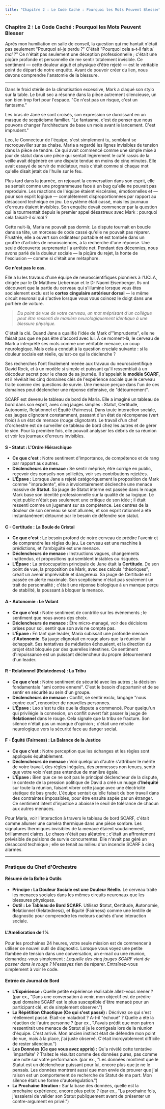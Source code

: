 ```yaml
---
title: "Chapitre 2 : Le Code Caché : Pourquoi les Mots Peuvent Blesser"
---
```

### **Chapitre 2 : Le Code Caché : Pourquoi les Mots Peuvent Blesser**

Après mon humiliation en salle de conseil, la question qui me hantait n'était pas seulement "Pourquoi ai-je perdu ?" C'était "Pourquoi cela a-t-il fait *si mal* ?" Ce n'était pas seulement une déception professionnelle ; c'était une piqûre profonde et personnelle de me sentir totalement invisible. Ce sentiment — cette douleur aiguë et physique d'être rejeté — est le véritable point de départ de notre enquête. Avant de pouvoir créer du lien, nous devons comprendre l'anatomie de la blessure.

---

Dans le froid stérile de la climatisation excessive, Mark a claqué son stylo sur la table. Le bruit sec a résonné dans la pièce autrement silencieuse, un son bien trop fort pour l'espace. "Ce n'est pas un risque, c'est un fantasme."

Les bras de Jane se sont croisés, son expression se durcissant en un masque de scepticisme familier. "Le fantasme, c'est de penser que nous pouvons changer l'architecture de base un mois avant le lancement. C'est imprudent."

Leo, le Connecteur de l'équipe, s'est simplement tu, semblant se recroqueviller sur sa chaise. Maria a regardé les lignes invisibles de tension dans la pièce se tendre. Ce qui avait commencé comme une simple mise à jour de statut dans une pièce qui sentait légèrement le café rassis de la veille avait dégénéré en une dispute tendue en moins de cinq minutes. Elle avait essayé de servir de médiateur, mais c'était comme si chaque mot qu'elle disait jetait de l'huile sur le feu.

Plus tard dans la journée, en rejouant la conversation dans son esprit, elle se sentait comme une programmeuse face à un bug qu'elle ne pouvait pas reproduire. Les réactions de l'équipe étaient viscérales, émotionnelles et — pour son esprit logique — complètement disproportionnées par rapport au désaccord technique en jeu. Le système était cassé, mais les journaux d'erreurs étaient invisibles. Son enquête devait commencer par la question qui la tourmentait depuis le premier appel désastreux avec Mark : pourquoi cela faisait-il *si mal* ?

Cette nuit-là, Maria ne pouvait pas dormir. La dispute tournait en boucle dans sa tête, un morceau de code cassé qu'elle ne pouvait pas réparer. Frustrée, elle a ouvert son ordinateur portable et est tombée dans un gouffre d'articles de neurosciences, à la recherche d'une réponse. Une seule découverte surprenante l'a arrêtée net. Pendant des décennies, nous avons parlé de la douleur sociale — la piqûre du rejet, la honte de l'exclusion — comme si c'était une métaphore.

**Ce n'est pas le cas.**

Elle a lu les travaux d'une équipe de neuroscientifiques pionniers à l'UCLA, dirigée par le Dr Matthew Lieberman et le Dr Naomi Eisenberger. Ils ont découvert que la partie du cerveau qui s'illumine lorsque vous êtes socialement exclu est le **cortex cingulaire antérieur dorsal** — le même circuit neuronal qui s'active lorsque vous vous coincez le doigt dans une portière de voiture.

> *Du point de vue de votre cerveau, un mot méprisant d'un collègue peut être ressenti de manière neurologiquement identique à une blessure physique.*

C'était la clé. Quand Jane a qualifié l'idée de Mark d'"imprudente", elle ne faisait pas que ne pas être d'accord avec lui. À ce moment-là, le cerveau de Mark a interprété ses mots comme une véritable menace, un coup neurologique. Mais cela a conduit à la question cruciale suivante : si la douleur sociale est réelle, qu'est-ce qui la déclenche ?

Ses recherches l'ont finalement menée aux travaux du neuroscientifique David Rock, et à un modèle si simple et puissant qu'il ressemblait à un décodeur secret pour le chaos de sa journée. Il s'appelait le **modèle SCARF**, et il révélait les cinq domaines clés de l'expérience sociale que le cerveau traite comme des questions de survie. Une menace perçue dans l'un de ces domaines peut déclencher une réponse défensive, de "détournement".

SCARF est devenu le tableau de bord de Maria. Elle a imaginé un tableau de bord dans son esprit, avec cinq jauges simples : Statut, Certitude, Autonomie, Relationnel et Équité (Fairness). Dans toute interaction sociale, ces jauges clignotent constamment, passant d'un état de récompense (vert froid) à un état de menace (rouge clignotant). Le travail d'un chef d'orchestre est de surveiller ce tableau de bord chez les autres et de gérer le sien. Pour la première fois, elle pouvait analyser les débris de sa réunion et voir les journaux d'erreurs invisibles.

#### **S - Statut : L'Ordre Hiérarchique**
*   **Ce que c'est :** Notre sentiment d'importance, de compétence et de rang par rapport aux autres.
*   **Déclencheurs de menace :** Se sentir méprisé, être corrigé en public, recevoir des conseils non sollicités, voir ses contributions rejetées.
*   **L'Épave :** Lorsque Jane a rejeté catégoriquement la proposition de Mark comme "imprudente", elle a involontairement déclenché une menace massive de **Statut**. Sa jauge de Statut interne est passée dans le rouge. Mark base son identité professionnelle sur la qualité de sa logique. Le rejet public n'était pas seulement une critique de son idée ; il était ressenti comme un jugement sur sa compétence. Les centres de la douleur de son cerveau se sont allumés, et son esprit rationnel a été instantanément détourné par le besoin de défendre son statut.

#### **C - Certitude : La Boule de Cristal**
*   **Ce que c'est :** Le besoin profond de notre cerveau de prédire l'avenir et de comprendre les règles du jeu. Le cerveau est une machine à prédictions, et l'ambiguïté est une menace.
*   **Déclencheurs de menace :** Instructions vagues, changements inattendus, et propositions qui semblent instables ou risquées.
*   **L'Épave :** La préoccupation principale de Jane était la **Certitude**. De son point de vue, la proposition de Mark, avec ses calculs "théoriques", créait un avenir imprévisible et dangereux. Sa jauge de Certitude est passée en alerte maximale. Son scepticisme n'était pas seulement un trait de personnalité ; c'était une réponse biologique à un manque perçu de stabilité, la poussant à bloquer la menace.

#### **A - Autonomie : Le Volant**
*   **Ce que c'est :** Notre sentiment de contrôle sur les événements ; le sentiment que nous avons des choix.
*   **Déclencheurs de menace :** Être micro-managé, voir des décisions prises pour soi, sentir que son avis ne compte pas.
*   **L'Épave :** En tant que leader, Maria subissait une profonde menace d'**Autonomie**. Sa jauge clignotait en rouge alors que la réunion lui échappait. Ses tentatives de médiation échouaient, et la direction du projet était bloquée par des querelles intestines. Ce sentiment d'impuissance est un puissant déclencheur du propre détournement d'un leader.

#### **R - Relationnel (Relatedness) : La Tribu**
*   **Ce que c'est :** Notre sentiment de sécurité avec les autres ; la décision fondamentale "ami contre ennemi". C'est le besoin d'appartenir et de se sentir en sécurité au sein d'un groupe.
*   **Déclencheurs de menace :** Conflit, se sentir exclu, langage "nous contre eux", rencontrer de nouvelles personnes.
*   **L'Épave :** Leo s'est tu dès que la dispute a commencé. Pour quelqu'un qui privilégie la connexion, un conflit ouvert fait passer la jauge de **Relationnel** dans le rouge. Cela signale que la tribu se fracture. Son silence n'était pas un manque d'opinion ; c'était une retraite neurologique vers la sécurité face au danger social.

#### **F - Équité (Fairness) : La Balance de la Justice**
*   **Ce que c'est :** Notre perception que les échanges et les règles sont appliqués équitablement.
*   **Déclencheurs de menace :** Voir quelqu'un d'autre s'attribuer le mérite de votre travail, des règles inégales, des promesses non tenues, sentir que votre voix n'est pas entendue de manière égale.
*   **L'Épave :** Bien que ce ne soit pas le principal déclencheur de la dispute, le contexte de la pression politique de David a créé un nuage d'**Inéquité** sur toute la réunion, faisant vibrer cette jauge avec une électricité statique de bas grade. L'équipe sentait qu'elle faisait du bon travail dans des contraintes impossibles, pour être ensuite sapée par un étranger. Ce sentiment latent d'injustice a abaissé le seuil de tolérance de chacun aux autres menaces.

Pour Maria, voir l'interaction à travers le tableau de bord SCARF, c'était comme allumer une caméra thermique dans une pièce sombre. Les signatures thermiques invisibles de la menace étaient soudainement, brillamment claires. Le chaos n'était pas aléatoire ; c'était un affrontement prévisible de pulsions de survie concurrentes. Elle n'avait pas géré un désaccord technique ; elle se tenait au milieu d'un incendie SCARF à cinq alarmes.

---
### **Pratique du Chef d'Orchestre**

#### **Résumé de la Boîte à Outils**
*   **Principe : La Douleur Sociale est une Douleur Réelle.** Le cerveau traite les menaces sociales dans les mêmes circuits neuronaux que les blessures physiques.
*   **Outil : Le Tableau de Bord SCARF.** Utilisez **S**tatut, **C**ertitude, **A**utonomie, **R**elationnel (Relatedness), et **É**quité (Fairness) comme une lentille de diagnostic pour comprendre les moteurs cachés d'une interaction sociale.

#### **L'Amélioration de 1%**
Pour les prochaines 24 heures, votre seule mission est de commencer à utiliser ce nouvel outil de diagnostic. Lorsque vous voyez une petite flambée de tension dans une conversation, un e-mail ou une réunion, demandez-vous simplement : *Laquelle des cinq jauges SCARF vient de passer dans le rouge ?* N'essayez rien de réparer. Entraînez-vous simplement à voir le code.

#### **Entrée de Journal de Bord**
*   **L'Expérience :** Quelle petite expérience réalisable allez-vous mener ? (par ex., "Dans une conversation à venir, mon objectif est de prédire quel domaine SCARF est le plus susceptible d'être menacé pour un participant clé, et de simplement observer.")
*   **La Répétition Chaotique (Ce qui s'est passé) :** Décrivez ce qui s'est réellement passé. Était-ce maladroit ? A-t-il "échoué" ? Quelle a été la réaction de l'autre personne ? (par ex., "J'avais prédit que mon patron ressentirait une menace de Statut si je le corrigeais lors de la réunion d'équipe. C'est arrivé. Mon ancien instinct était de défendre mon point de vue, mais à la place, j'ai juste observé. C'était incroyablement difficile de rester silencieux.")
*   **Les Données (Ce que vous avez appris) :** Qu'a révélé cette tentative 'imparfaite' ? Traitez le résultat comme des données pures, pas comme une note sur votre performance. (par ex., "Les données montrent que le Statut est un déclencheur puissant pour lui, encore plus que je ne le pensais. Les données montrent aussi que mon envie de prouver que j'ai raison est un comportement de recherche de Statut de ma part. Mon silence était une forme d'autorégulation.")
*   **La Prochaine Itération :** Sur la base des données, quelle est la prochaine expérience, encore plus petite ? (par ex., "La prochaine fois, j'essaierai de valider son Statut publiquement avant de présenter un contre-argument en privé.")
